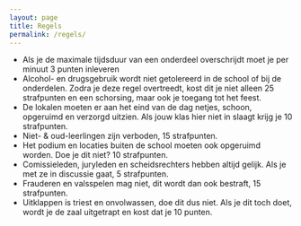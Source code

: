 ```yaml
---
layout: page
title: Regels
permalink: /regels/
---
```

* Als je de maximale tijdsduur van een onderdeel overschrijdt moet je per
minuut 3 punten inleveren
* Alcohol- en drugsgebruik wordt niet getolereerd in de school of bij de
onderdelen. Zodra je deze regel overtreedt, kost dit je niet alleen 25
strafpunten en een schorsing, maar ook je toegang tot het feest.
* De lokalen moeten er aan het eind van de dag netjes, schoon, opgeruimd en
verzorgd uitzien. Als jouw klas hier niet in slaagt krijg je 10 strafpunten.
* Niet- & oud-leerlingen zijn verboden, 15 strafpunten.
* Het podium en locaties buiten de school moeten ook opgeruimd worden. Doe je
dit niet? 10 strafpunten.
* Comissieleden, juryleden en scheidsrechters hebben altijd gelijk. Als je met
ze in discussie gaat, 5 strafpunten.
* Frauderen en valsspelen mag niet, dit wordt dan ook bestraft, 15 strafpunten.
* Uitklappen is triest en onvolwassen, doe dit dus niet. Als je dit toch doet,
wordt je de zaal uitgetrapt en kost dat je 10 punten.
